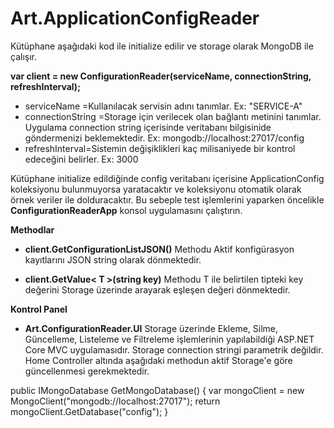 # Art.ApplicationConfigReader

Kütüphane aşağıdaki kod ile initialize edilir ve storage olarak MongoDB ile çalışır.

**var client = new ConfigurationReader(serviceName, connectionString, refreshInterval);**

- serviceName =Kullanılacak servisin adını tanımlar. Ex: "SERVICE-A"
- connectionString =Storage için verilecek olan bağlantı metinini tanımlar. Uygulama connection string içerisinde veritabanı bilgisinide göndermenizi beklemektedir. Ex: mongodb://localhost:27017/config
- refreshInterval=Sistemin değişiklikleri kaç milisaniyede bir kontrol edeceğini belirler. Ex: 3000

Kütüphane initialize edildiğinde config veritabanı içerisine ApplicationConfig koleksiyonu bulunmuyorsa yaratacaktır ve koleksiyonu otomatik olarak örnek veriler ile dolduracaktır. Bu sebeple test işlemlerini yaparken öncelikle **ConfigurationReaderApp** konsol uygulamasını çalıştırın.

**Methodlar**

- **client.GetConfigurationListJSON()** Methodu Aktif konfigürasyon kayıtlarını JSON string olarak dönmektedir.

- **client.GetValue< T >(string key)** Methodu T ile belirtilen tipteki key değerini Storage üzerinde arayarak eşleşen değeri dönmektedir.
  
**Kontrol Panel**
- **Art.ConfigurationReader.UI** Storage üzerinde Ekleme, Silme, Güncelleme, Listeleme ve Filtreleme işlemlerinin yapılabildiği ASP.NET Core MVC uygulamasıdır. Storage connection stringi parametrik değildir. Home Controller altında aşağıdaki methodun aktif Storage'e göre güncellenmesi gerekmektedir.

public IMongoDatabase GetMongoDatabase()
		{
			var mongoClient = new MongoClient("mongodb://localhost:27017");
			return mongoClient.GetDatabase("config");
		}
